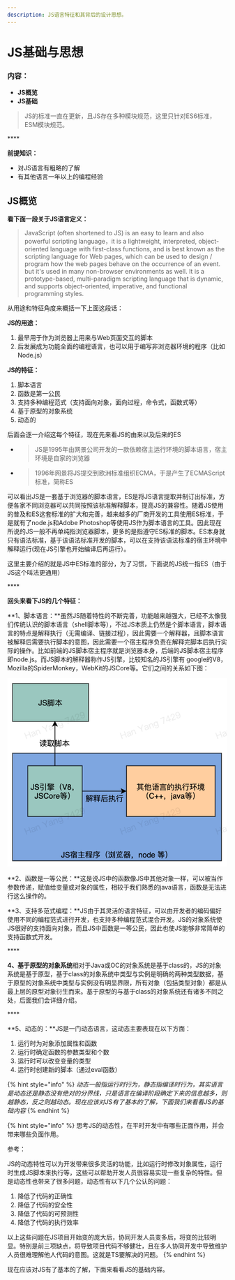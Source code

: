 ```yaml
---
description: JS语言特征和其背后的设计思想。
---
```


# JS基础与思想



### 内容：

* **JS概览**
* **JS基础**

> JS的标准一直在更新，且JS存在多种模块规范，这里只针对ES6标准，ESM模块规范。

\*\*\*\*

 **前提知识：**

* 对JS语言有粗略的了解
* 有其他语言一年以上的编程经验





## JS概览

**看下面一段关于JS语言定义：**

> JavaScript \(often shortened to JS\) is an easy to learn and also powerful scripting language，it is a lightweight, interpreted, object-oriented language with first-class functions, and is best known as the scripting language for Web pages, which can be used to design / program how the web pages behave on the occurrence of an event. but it's used in many non-browser environments as well. It is a prototype-based, multi-paradigm scripting language that is dynamic, and supports object-oriented, imperative, and functional programming styles.



从用途和特征角度来概括一下上面这段话：

**JS的用途：**

1. 最早用于作为浏览器上用来与Web页面交互的脚本
2. 后发展成为功能全面的编程语言，也可以用于编写非浏览器环境的程序（比如Node.js）

**JS的特征：**

1. 脚本语言
2. 函数是第一公民
3. 支持多种编程范式（支持面向对象，面向过程，命令式，函数式等）
4. 基于原型的对象系统
5. 动态的



后面会逐一介绍这每个特征，现在先来看JS的由来以及后来的ES

* > JS是1995年由网景公司开发的一款依赖宿主运行环境的脚本语言，宿主环境是自家的浏览器
* > 1996年网景将JS提交到欧洲标准组织ECMA，于是产生了ECMAScript标准，简称ES

可以看出JS是一套基于浏览器的脚本语言，ES是将JS语言提取并制订出标准，方便各家不同浏览器可以共同按照该标准解释脚本，提高JS的兼容性。随着JS使用的普及和ES这套标准的扩大和完善，越来越多的厂商开发的工具使用ES标准，于是就有了node.js和Adobe Photoshop等使用JS作为脚本语言的工具。因此现在所说的JS一般不再单纯指浏览器脚本，更多的是指遵守ES标准的脚本。ES本身就只有语法标准，基于该语法标准开发的脚本，可以在支持该语法标准的宿主环境中解释运行\(现在JS引擎也开始编译后再运行）。



这里主要介绍的就是JS中ES标准的部分，为了习惯，下面说的JS统一指ES（由于JS这个叫法更通用）

\*\*\*\*

**回头来看下JS的几个特征：**

**1、脚本语言：**虽然JS随着特性的不断完善，功能越来越强大，已经不太像我们传统认识的脚本语言（shell脚本等），不过JS本质上仍然是个脚本语言，脚本语言的特点是解释执行（无需编译、链接过程），因此需要一个解释器，且脚本语言被解释后需要执行脚本的意图，因此需要一个宿主程序负责在解释完脚本后执行实际的操作。比如前端的JS脚本宿主程序就是浏览器本身，后端的JS脚本宿主程序即node.js。而JS脚本的解释器称作JS引擎，比较知名的JS引擎有 google的V8，Mozilla的SpiderMonkey，WebKit的JSCore等。它们之间的关系如下图：

![](../../.gitbook/assets/uml-tu-1.png)





**2、函数是一等公民：**这是说JS中的函数像JS中其他对象一样，可以被当作参数传递，赋值给变量或对象的属性，相较于我们熟悉的java语言，函数是无法进行这么操作的。



**3、支持多范式编程：**JS由于其灵活的语言特征，可以由开发者的编码偏好使用不同的编程范式进行开发，也支持多种编程范式混合开发。JS的对象系统使JS很好的支持面向对象，而且JS中函数是一等公民，因此也使JS能够非常简单的支持函数式开发。

\*\*\*\*

**4、基于原型的对象系统**相对于Java或OC的对象系统是基于class的，JS的对象系统是基于原型，基于class的对象系统中类型与实例是明确的两种类型数据，基于原型的对象系统中类型与实例没有明显界限，所有对象（包括类型对象）都是从最上层的原型对象衍生而来。基于原型的与基于class的对象系统还有诸多不同之处，后面我们会详细介绍。

\*\*\*\*

**5、动态的：**JS是一门动态语言，这动态主要表现在以下方面：

1. 运行时为对象添加属性和函数
2. 运行时确定函数的参数类型和个数
3. 运行时可以改变变量的类型
4. 运行时创建新的脚本（通过eval函数）

{% hint style="info" %}
_动态一般指运行时行为，静态指编译时行为，其实语言是动态还是静态没有绝对的分界线，只是语言在编译阶段确定下来的信息越多，则越静态，反之则越动态。现在应该对JS有了基本的了解，下面我们来看看JS的基础内容_
{% endhint %}

{% hint style="info" %}
思考JS的动态性，在平时开发中有哪些正面作用，并会带来哪些负面作用。

参考：

JS的动态特性可以为开发带来很多灵活的功能，比如运行时修改对象属性，运行时生成JS脚本来执行等，这些可以帮助开发人员很容易实现一些复杂的特性。但是动态性也带来了很多问题，动态性有以下几个公认的问题：

1. 降低了代码的正确性
2. 降低了代码的安全性
3. 降低了代码的可预测性
4. 降低了代码的执行效率

以上这些问题在JS项目开始变的庞大后，协同开发人员变多后，将变的比较明显。特别是前三项缺点，将导致项目代码不够健壮，且在多人协同开发中导致维护人员很难理解他人代码的意图。这就是TS要解决的问题。
{% endhint %}

现在应该对JS有了基本的了解，下面来看看JS的基础内容。

